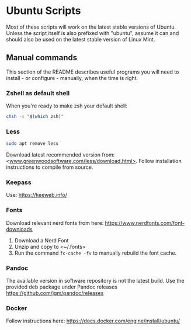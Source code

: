# Ubuntu Scripts

Most of these scripts will work on the latest stable versions of Ubuntu. Unless the script itself is also prefixed with "ubuntu", assume it can and should also be used on the latest stable version of Linux Mint.

## Manual commands

This section of the README describes useful programs you will need to install - or configure - manually, when the time is right.

### Zshell as default shell

When you're ready to make zsh your default shell:

```bash
chsh -s "$(which zsh)"
```

### Less

```bash
sudo apt remove less
```

Download latest recommended version from: <www.greenwoodsoftware.com/less/download.html>. Follow installation instructions to compile from source.

### Keepass

Use: <https://keeweb.info/>

### Fonts

Download relevant nerd fonts from here: <https://www.nerdfonts.com/font-downloads>

1. Download a Nerd Font
2. Unzip and copy to <~/.fonts>
3. Run the command `fc-cache -fv` to manually rebuild the font cache.

### Pandoc

The available version in software repository is not the latest build. Use the provided deb package under Pandoc releases <https://github.com/jgm/pandoc/releases>

### Docker

Follow instructions here: <https://docs.docker.com/engine/install/ubuntu/>
